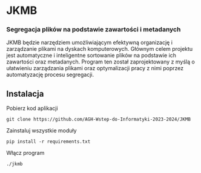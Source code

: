 # JKMB
### Segregacja plików na podstawie zawartości i metadanych 

JKMB będzie narzędziem umożliwiającym efektywną organizację i zarządzanie plikami na dyskach komputerowych. Głównym celem projektu jest automatyczne i inteligentne sortowanie plików na podstawie ich zawartości oraz metadanych. Program ten został zaprojektowany z myślą o ułatwieniu zarządzania plikami oraz optymalizacji pracy z nimi poprzez automatyzację procesu segregacji. 

## Instalacja
Pobierz kod aplikacji
```
git clone https://github.com/AGH-Wstep-do-Informatyki-2023-2024/JKMB
```
Zainstaluj wszystkie moduły
```
pip install -r requirements.txt
```
Włącz program
```
./jkmb
```
